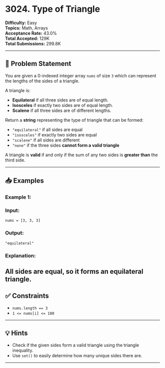 # 3024. Type of Triangle

**Difficulty:** Easy  
**Topics:** Math, Arrays  
**Acceptance Rate:** 43.0%  
**Total Accepted:** 129K  
**Total Submissions:** 299.8K  

---

## 📝 Problem Statement

You are given a 0-indexed integer array `nums` of size `3` which can represent the lengths of the sides of a triangle.

A triangle is:
- **Equilateral** if all three sides are of equal length.
- **Isosceles** if exactly two sides are of equal length.
- **Scalene** if all three sides are of different lengths.

Return a **string** representing the type of triangle that can be formed:
- `"equilateral"` if all sides are equal
- `"isosceles"` if exactly two sides are equal
- `"scalene"` if all sides are different
- `"none"` if the three sides **cannot form a valid triangle**

A triangle is **valid** if and only if the sum of any two sides is **greater than** the third side.

---

## 📥 Examples

### Example 1:
### Input: 
```
nums = [3, 3, 3]
```
### Output: 
```
"equilateral"
```
### Explanation: 
All sides are equal, so it forms an equilateral triangle.
---

## ✅ Constraints

- `nums.length == 3`
- `1 <= nums[i] <= 100`

---

## 💡 Hints

- Check if the given sides form a valid triangle using the triangle inequality.
- Use `set()` to easily determine how many unique sides there are.

---
